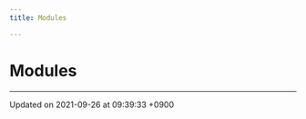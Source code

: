 ```yaml
---
title: Modules

---
```


# Modules







-------------------------------

Updated on 2021-09-26 at 09:39:33 +0900
